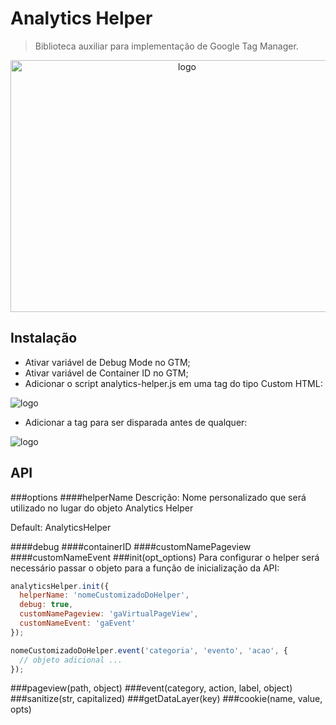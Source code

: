 # Analytics Helper

> Biblioteca auxiliar para implementação de Google Tag Manager.

<p align="center">
  <img src="http://bucket.dp6.io/dp6/analytics-helper/helper-00.png" alt="logo" width="549" height="403"/>
</p>

## Instalação
- Ativar variável de Debug Mode no GTM;
- Ativar variável de Container ID no GTM;
- Adicionar o script analytics-helper.js em uma tag do tipo Custom HTML:
<img src="http://bucket.dp6.io/dp6/analytics-helper/helper-01.png" alt="logo" />

- Adicionar a tag para ser disparada antes de qualquer:
<img src="http://bucket.dp6.io/dp6/analytics-helper/helper-02.png" alt="logo" />

<br/>

## API
###options
####helperName
Descrição: Nome personalizado que será utilizado no lugar do objeto Analytics Helper

Default: AnalyticsHelper


####debug
####containerID
####customNamePageview
####customNameEvent
###init(opt_options)
Para configurar o helper será necessário passar o objeto para a função de inicialização da API:

```js
analyticsHelper.init({
  helperName: 'nomeCustomizadoDoHelper',
  debug: true,
  customNamePageview: 'gaVirtualPageView',
  customNameEvent: 'gaEvent'
});

nomeCustomizadoDoHelper.event('categoria', 'evento', 'acao', {
  // objeto adicional ...
});
``` 
###pageview(path, object)
###event(category, action, label, object)
###sanitize(str, capitalized)
###getDataLayer(key)
###cookie(name, value, opts)

<br/>
